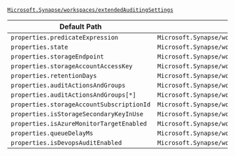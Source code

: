 [`Microsoft.Synapse/workspaces/extendedAuditingSettings`](https://docs.microsoft.com/en-us/azure/templates/microsoft.synapse/workspaces/extendedauditingsettings)

| Default Path | Alias |
|---|---|
| `properties.predicateExpression` | `Microsoft.Synapse/workspaces/extendedAuditingSettings/predicateExpression` |
| `properties.state` | `Microsoft.Synapse/workspaces/extendedAuditingSettings/state` |
| `properties.storageEndpoint` | `Microsoft.Synapse/workspaces/extendedAuditingSettings/storageEndpoint` |
| `properties.storageAccountAccessKey` | `Microsoft.Synapse/workspaces/extendedAuditingSettings/storageAccountAccessKey` |
| `properties.retentionDays` | `Microsoft.Synapse/workspaces/extendedAuditingSettings/retentionDays` |
| `properties.auditActionsAndGroups` | `Microsoft.Synapse/workspaces/extendedAuditingSettings/auditActionsAndGroups` |
| `properties.auditActionsAndGroups[*]` | `Microsoft.Synapse/workspaces/extendedAuditingSettings/auditActionsAndGroups[*]` |
| `properties.storageAccountSubscriptionId` | `Microsoft.Synapse/workspaces/extendedAuditingSettings/storageAccountSubscriptionId` |
| `properties.isStorageSecondaryKeyInUse` | `Microsoft.Synapse/workspaces/extendedAuditingSettings/isStorageSecondaryKeyInUse` |
| `properties.isAzureMonitorTargetEnabled` | `Microsoft.Synapse/workspaces/extendedAuditingSettings/isAzureMonitorTargetEnabled` |
| `properties.queueDelayMs` | `Microsoft.Synapse/workspaces/extendedAuditingSettings/queueDelayMs` |
| `properties.isDevopsAuditEnabled` | `Microsoft.Synapse/workspaces/extendedAuditingSettings/isDevopsAuditEnabled` |

